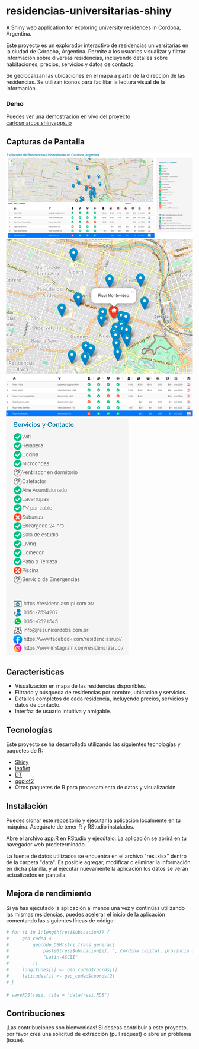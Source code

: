 # residencias-universitarias-shiny
A Shiny web application for exploring university residences in Cordoba, Argentina.

Este proyecto es un explorador interactivo de residencias universitarias en la ciudad de Córdoba, Argentina. Permite a los usuarios visualizar y filtrar información sobre diversas residencias, incluyendo detalles sobre habitaciones, precios, servicios y datos de contacto.

Se geolocalizan las ubicaciones en el mapa a partir de la dirección de las residencias. Se utilizan íconos para facilitar la lectura visual de la información.

### Demo
Puedes ver una demostración en vivo del proyecto [carlosmarcos.shinyapps.io](https://carlosmarcos.shinyapps.io/residencias-universitarias-cordoba/)


## Capturas de Pantalla

![Pantalla general](screenshot1.png)
![Mapa de Residencias](screenshot2.png)
![Detalles de Residencia](screenshot3.png)
![Servicios e información de contacto](screenshot4.png)

## Características

- Visualización en mapa de las residencias disponibles.
- Filtrado y búsqueda de residencias por nombre, ubicación y servicios.
- Detalles completos de cada residencia, incluyendo precios, servicios y datos de contacto.
- Interfaz de usuario intuitiva y amigable.

## Tecnologías

Este proyecto se ha desarrollado utilizando las siguientes tecnologías y paquetes de R:

- [Shiny](https://shiny.rstudio.com/)
- [leaflet](https://rstudio.github.io/leaflet/)
- [DT](https://rstudio.github.io/DT/)
- [ggplot2](https://ggplot2.tidyverse.org/)
- Otros paquetes de R para procesamiento de datos y visualización.

## Instalación

Puedes clonar este repositorio y ejecutar la aplicación localmente en tu máquina. Asegúrate de tener R y RStudio instalados.

Abre el archivo app.R en RStudio y ejecútalo. La aplicación se abrirá en tu navegador web predeterminado.

La fuente de datos utilizados se encuentra en el archivo "resi.xlsx" dentro de la carpeta "data".
Es posible agregar, modificar o eliminar la información en dicha planilla, y al ejecutar nuevamente la aplicación los datos se verán actualizados en pantalla.

## Mejora de rendimiento

Si ya has ejecutado la aplicación al menos una vez y continúas utilizando las mismas residencias, puedes acelerar el inicio de la aplicación comentando las siguientes líneas de código:

```r
# for (i in 1:length(resi$ubicacion)) {
#     geo_coded <-
#         geocode_OSM(stri_trans_general(
#             paste0(resi$ubicacion[i], ", Cordoba capital, provincia de cordoba,  Argentina"),
#             "Latin-ASCII"
#         ))
#     longitudes[i] <- geo_coded$coords[1]
#     latitudes[i] <- geo_coded$coords[2]
# }

# saveRDS(resi, file = "data/resi.RDS")
```

## Contribuciones
¡Las contribuciones son bienvenidas! Si deseas contribuir a este proyecto, por favor crea una solicitud de extracción (pull request) o abre un problema (issue).
